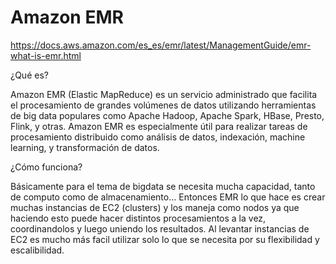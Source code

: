 # Amazon EMR

https://docs.aws.amazon.com/es_es/emr/latest/ManagementGuide/emr-what-is-emr.html

¿Qué es?

Amazon EMR (Elastic MapReduce) es un servicio administrado que facilita el procesamiento de grandes volúmenes de datos utilizando herramientas de big data populares como Apache Hadoop, Apache Spark, HBase, Presto, Flink, y otras. Amazon EMR es especialmente útil para realizar tareas de procesamiento distribuido como análisis de datos, indexación, machine learning, y transformación de datos.

¿Cómo funciona?

Básicamente para el tema de bigdata se necesita mucha capacidad, tanto de computo como de almacenamiento… Entonces EMR lo que hace es crear muchas instancias de EC2 (clusters) y los maneja como nodos ya que haciendo esto puede hacer distintos procesamientos a la vez, coordinandolos y luego uniendo los resultados. Al levantar instancias de EC2 es mucho más facil utilizar solo lo que se necesita por su flexibilidad y escalibilidad.